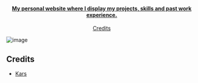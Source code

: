 <h1 align="center">
 <br>
    <a target="_blank" href="https://kars.is-a.dev">
 <br>
</h1>

<h4 align="center">My personal website where I display my projects, skills and past work experience.</h4>

<p align="center">
 <a href="#credits">Credits</a>
</p>

![image](https://github.com/lean-cc/Fieldlab/assets/114680621/09b0394b-f46e-406e-9724-06ac8efafebf)

## Credits

- [Kars](https://github.com/lean-cc)